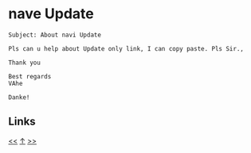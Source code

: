 # nave Update

    Subject: About navi Update 

    Pls can u help about Update only link, I can copy paste. Pls Sir.,

    Thank you 

    Best regards 
    VAhe 

    Danke! 
## Links

[<<](2022-02-26.md) [↑](../) [>>](2022-08-21.md)
